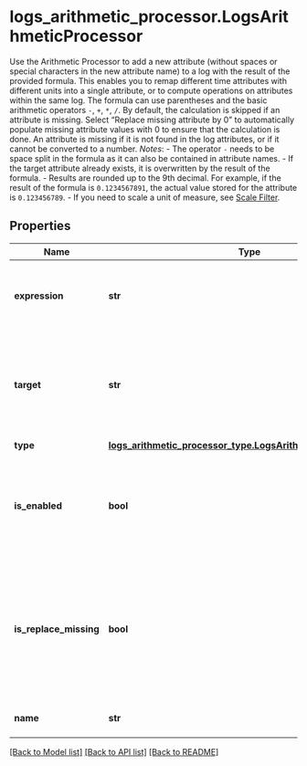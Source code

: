 # logs_arithmetic_processor.LogsArithmeticProcessor

Use the Arithmetic Processor to add a new attribute (without spaces or special characters in the new attribute name) to a log with the result of the provided formula. This enables you to remap different time attributes with different units into a single attribute, or to compute operations on attributes within the same log.  The formula can use parentheses and the basic arithmetic operators `-`, `+`, `*`, `/`.  By default, the calculation is skipped if an attribute is missing. Select “Replace missing attribute by 0” to automatically populate missing attribute values with 0 to ensure that the calculation is done. An attribute is missing if it is not found in the log attributes, or if it cannot be converted to a number.  *Notes*:  - The operator `-` needs to be space split in the formula as it can also be contained in attribute names. - If the target attribute already exists, it is overwritten by the result of the formula. - Results are rounded up to the 9th decimal. For example, if the result of the formula is `0.1234567891`,   the actual value stored for the attribute is `0.123456789`. - If you need to scale a unit of measure,   see [Scale Filter](https://docs.datadoghq.com/logs/processing/parsing/?tab=filter#matcher-and-filter).
## Properties
Name | Type | Description | Notes
------------ | ------------- | ------------- | -------------
**expression** | **str** | Arithmetic operation between one or more log attributes. | 
**target** | **str** | Name of the attribute that contains the result of the arithmetic operation. | 
**type** | [**logs_arithmetic_processor_type.LogsArithmeticProcessorType**](LogsArithmeticProcessorType.md) |  | 
**is_enabled** | **bool** | Whether or not the processor is enabled. | [optional]  if omitted the server will use the default value of False
**is_replace_missing** | **bool** | If &#x60;true&#x60;, it replaces all missing attributes of expression by &#x60;0&#x60;, &#x60;false&#x60; skip the operation if an attribute is missing. | [optional]  if omitted the server will use the default value of False
**name** | **str** | Name of the processor. | [optional] 

[[Back to Model list]](../README.md#documentation-for-models) [[Back to API list]](../README.md#documentation-for-api-endpoints) [[Back to README]](../README.md)


